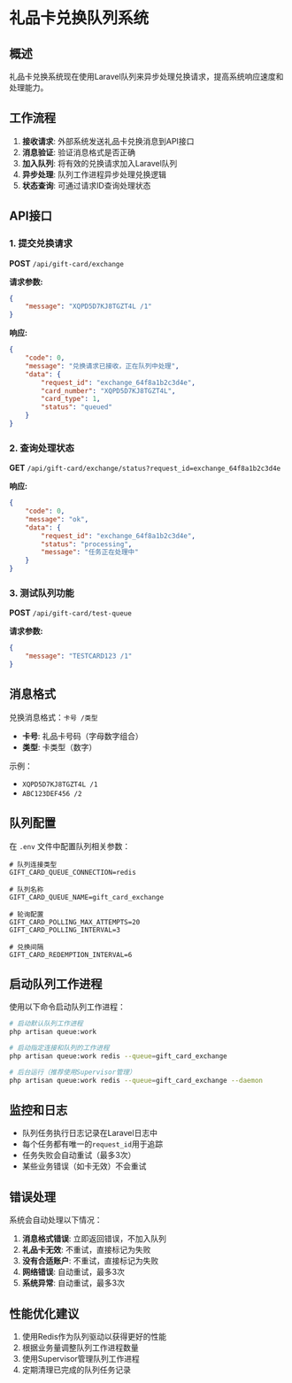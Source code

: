 # 礼品卡兑换队列系统

## 概述

礼品卡兑换系统现在使用Laravel队列来异步处理兑换请求，提高系统响应速度和处理能力。

## 工作流程

1. **接收请求**: 外部系统发送礼品卡兑换消息到API接口
2. **消息验证**: 验证消息格式是否正确
3. **加入队列**: 将有效的兑换请求加入Laravel队列
4. **异步处理**: 队列工作进程异步处理兑换逻辑
5. **状态查询**: 可通过请求ID查询处理状态

## API接口

### 1. 提交兑换请求

**POST** `/api/gift-card/exchange`

**请求参数:**
```json
{
    "message": "XQPD5D7KJ8TGZT4L /1"
}
```

**响应:**
```json
{
    "code": 0,
    "message": "兑换请求已接收，正在队列中处理",
    "data": {
        "request_id": "exchange_64f8a1b2c3d4e",
        "card_number": "XQPD5D7KJ8TGZT4L",
        "card_type": 1,
        "status": "queued"
    }
}
```

### 2. 查询处理状态

**GET** `/api/gift-card/exchange/status?request_id=exchange_64f8a1b2c3d4e`

**响应:**
```json
{
    "code": 0,
    "message": "ok",
    "data": {
        "request_id": "exchange_64f8a1b2c3d4e",
        "status": "processing",
        "message": "任务正在处理中"
    }
}
```

### 3. 测试队列功能

**POST** `/api/gift-card/test-queue`

**请求参数:**
```json
{
    "message": "TESTCARD123 /1"
}
```

## 消息格式

兑换消息格式：`卡号 /类型`

- **卡号**: 礼品卡号码（字母数字组合）
- **类型**: 卡类型（数字）

示例：
- `XQPD5D7KJ8TGZT4L /1`
- `ABC123DEF456 /2`

## 队列配置

在 `.env` 文件中配置队列相关参数：

```env
# 队列连接类型
GIFT_CARD_QUEUE_CONNECTION=redis

# 队列名称
GIFT_CARD_QUEUE_NAME=gift_card_exchange

# 轮询配置
GIFT_CARD_POLLING_MAX_ATTEMPTS=20
GIFT_CARD_POLLING_INTERVAL=3

# 兑换间隔
GIFT_CARD_REDEMPTION_INTERVAL=6
```

## 启动队列工作进程

使用以下命令启动队列工作进程：

```bash
# 启动默认队列工作进程
php artisan queue:work

# 启动指定连接和队列的工作进程
php artisan queue:work redis --queue=gift_card_exchange

# 后台运行（推荐使用Supervisor管理）
php artisan queue:work redis --queue=gift_card_exchange --daemon
```

## 监控和日志

- 队列任务执行日志记录在Laravel日志中
- 每个任务都有唯一的`request_id`用于追踪
- 任务失败会自动重试（最多3次）
- 某些业务错误（如卡无效）不会重试

## 错误处理

系统会自动处理以下情况：

1. **消息格式错误**: 立即返回错误，不加入队列
2. **礼品卡无效**: 不重试，直接标记为失败
3. **没有合适账户**: 不重试，直接标记为失败
4. **网络错误**: 自动重试，最多3次
5. **系统异常**: 自动重试，最多3次

## 性能优化建议

1. 使用Redis作为队列驱动以获得更好的性能
2. 根据业务量调整队列工作进程数量
3. 使用Supervisor管理队列工作进程
4. 定期清理已完成的队列任务记录 
